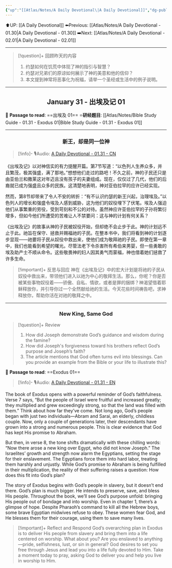 ```yaml
---
{"up":"[[Atlas/Notes/A Daily Devotional\|A Daily Devotional]]","dg-publish":true,"permalink":"/atlas/notes/a-daily-devotional-01-31/","dgPassFrontmatter":true}
---
```


 ⬆️UP: [[A Daily Devotional]]
⬅️Previous: [[Atlas/Notes/A Daily Devotional - 01.30\|A Daily Devotional - 01.30]]
➡️Next: [[Atlas/Notes/A Daily Devotional - 02.01\|A Daily Devotional - 02.01]]

---

> [!question]+ 回顾昨天的内容
> 1. 约瑟如何在饥荒中体现了神的指引与智慧？  
> 2. 约瑟对兄弟们的原谅如何展示了神的美意和他的信仰？  
> 3. 本文提到神常将恶事化为祝福，请举一个圣经或生活中的例子说明。  


---
## <center>January 31 - 出埃及记 01</center>

📖 **Passage to read**: ==出埃及 01==
⭐**研经题目**: [[Atlas/Notes/Bible Study Guide - 01.31 - Exodus 01\|Bible Study Guide - 01.31 - Exodus 01]]

---
### <center>新王，却是同一位神</center>

> [!info]- 🎙️Audio: [A Daily Devotional - 01.31 - CN]()


《出埃及记》以对神信实的有力提醒开篇。第7节写道：“以色列人生养众多，并且繁茂，极其强盛，满了那地。”想想他们走过的路吧！不久之前，神的子民还只是由亚伯兰和撒莱这对年迈且没有孩子的夫妻组成。现在，仅仅过了几代，他们的后裔就已成为强盛且众多的民族。这清楚地表明，神对亚伯拉罕的应许已经实现。  

然而，第8节却带来了令人不安的转折：“有不认识约瑟的新王兴起，治理埃及。”以色列人的增长和强盛令埃及人感到威胁，这为他们的奴役埋下了伏笔。埃及人强迫他们从事繁重的劳役，受到苛刻和不公的对待。虽然神应许亚伯拉罕的子孙将繁衍增多，但如今他们所遭受的苦难让人不禁要问：这与神的计划有何关系？  

《出埃及记》的故事从神的子民被奴役开始，但却绝不会止步于此。神的计划远不止于此。祂旨在保守、拯救并赐福祂的子民。在整本书中，我们将看到神的计划逐步显现——祂要将子民从奴役中救出来，使他们成为敬拜祂的子民。即使在第一章中，我们也能看到希望的曙光。尽管法老下令杀害所有希伯来男婴，但一些勇敢的埃及助产士不顺从命令。这些敬畏神的妇人因其勇气而蒙福，神也借着她们拯救了许多生命。  

> [!important]+ 反思与回应
神在《出埃及记》中的宏大计划是将祂的子民从奴役中救出来，带领他们进入以祂为中心的敬拜生活。那么，你呢？你是否被某些事物奴役着——骄傲、自私、情欲，或者是罪的捆绑？神渴望借着耶稣释放你，并引导你过一个全然献给祂的生活。今天花些时间祷告吧，求神释放你，帮助你活在对祂的敬拜之中。




---
### <center>New King, Same God</center>

> [!question]+ Review
> 1. How did Joseph demonstrate God’s guidance and wisdom during the famine?  
> 2. How did Joseph's forgiveness toward his brothers reflect God’s purpose and Joseph’s faith?  
> 3. The article mentions that God often turns evil into blessings. Can you provide an example from the Bible or your life to illustrate this?

📖 **Passage to read**: ==Exodus 01==

> [!info]- 🎙️Audio: [A Daily Devotional - 01.31 - EN]()

The book of Exodus opens with a powerful reminder of God’s faithfulness. Verse 7 says, “But the people of Israel were fruitful and increased greatly; they multiplied and grew exceedingly strong, so that the land was filled with them.” Think about how far they’ve come. Not long ago, God’s people began with just two individuals—Abram and Sarai, an elderly, childless couple. Now, only a couple of generations later, their descendants have grown into a strong and numerous people. This is clear evidence that God has kept His promise to Abraham.  

But then, in verse 8, the tone shifts dramatically with these chilling words: “Now there arose a new king over Egypt, who did not know Joseph.” The Israelites’ growth and strength now alarm the Egyptians, setting the stage for their enslavement. The Egyptians force them into hard labor, treating them harshly and unjustly. While God’s promise to Abraham is being fulfilled in their multiplication, the reality of their suffering raises a question: How does this fit into God’s plan?  

The story of Exodus begins with God’s people in slavery, but it doesn’t end there. God’s plan is much bigger. He intends to preserve, save, and bless His people. Throughout the book, we’ll see God’s purpose unfold: bringing His people out of bondage and into worship. Even in chapter 1, there’s a glimpse of hope. Despite Pharaoh’s command to kill all the Hebrew boys, some brave Egyptian midwives refuse to obey. These women fear God, and He blesses them for their courage, using them to save many lives.  

> [!important]+ Reflect and Respond
God’s overarching plan in Exodus is to deliver His people from slavery and bring them into a life centered on worship. What about you? Are you enslaved to anything—pride, selfishness, lust, or sin in general? God desires to set you free through Jesus and lead you into a life fully devoted to Him. Take a moment today to pray, asking God to deliver you and help you live in worship to Him.














